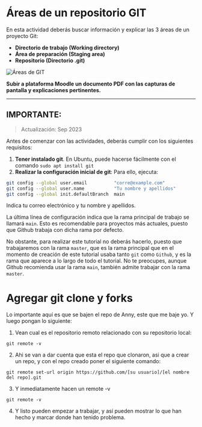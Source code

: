 # Áreas de un repositorio GIT

En esta actividad deberás buscar información y explicar las 3 áreas de un proyecto Git:

- **Directorio de trabajo (Working directory)**
- **Área de preparación (Staging area)**
- **Repositorio (Directorio .git)**

![Áreas de GIT](assets/git-areas.png)

**Subir a plataforma Moodle un documento PDF con las capturas de pantalla y explicaciones pertinentes.**

---

## IMPORTANTE:
> Actualización: Sep 2023

Antes de comenzar con las actividades, deberás cumplir con los siguientes requisitos:

1. **Tener instalado git**. En Ubuntu, puede hacerse fácilmente con el comando `sudo apt install git`
2. **Realizar la configuración inicial de git**: Para ello, ejecuta:

```bash
git config --global user.email          "corre@example.com"         
git config --global user.name           "Tu nombre y apellidos"
git config --global init.defaultBranch  main
```
Indica tu correo electrónico y tu nombre y apellidos.

La última línea de configuración indica que la rama principal de trabajo se llamará `main`. Esto es recomendable para proyectos más actuales, puesto que Github trabaja con dicha rama por defecto.

No obstante, para realizar este tutorial no deberás hacerlo, puesto que trabajaremos con la rama `master`, que es la rama principal que en el momento de creación de este tutorial usaba tanto `git` como `Github`, y es la rama que aparece a lo largo de todo el tutorial. No te preocupes, aunque Github recomienda usar la rama `main`, también admite trabajar con la rama `master`.

# Agregar git clone y forks

Lo importante aquí es que se bajen el repo de Anny, este que me baje yo. Y luego pongan lo siguiente:

1. Vean cual es el repositorio remoto relacionado con su repositorio local:

```
git remote -v
```

2. Ahi se van a dar cuenta que esta el repo que clonaron, asi que a crear un repo, y con el repo creado poner el siguiente comando:

```
git remote set-url origin https://github.com/[su usuario]/[el nombre del repo].git
```

3. Y inmediatamente hacen un remote -v

```
git remote -v
```

4. Y listo pueden empezar a trabajar, y así pueden mostrar lo que han hecho y marcar donde han tenido problema.
